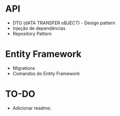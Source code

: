 # API
- DTO (dATA TRANSFER oBJECT) - Design pattern
- Injeção de dependências
- Repository Pattern

# Entity Framework
- Migrations
- Comandos do Entity Framework

# TO-DO
- Adicionar readme;